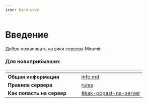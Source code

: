 ```yaml
---
icon: hand-wave
---
```


# Введение

Добро пожаловать на вики сервера Mirumir.

### Для новоприбывших

<table data-view="cards"><thead><tr><th></th><th data-hidden data-card-cover data-type="files"></th><th data-hidden></th><th data-hidden data-card-target data-type="content-ref"></th></tr></thead><tbody><tr><td><strong>Общая информация</strong></td><td></td><td></td><td><a href="info.md">info.md</a></td></tr><tr><td><strong>Правила сервера</strong></td><td></td><td></td><td><a href="about/rules/">rules</a></td></tr><tr><td><strong>Как попасть на сервер</strong> </td><td></td><td></td><td><a href="info.md#kak-popast-na-server">#kak-popast-na-server</a></td></tr></tbody></table>
